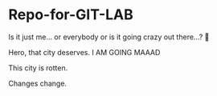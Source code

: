 # Repo-for-GIT-LAB

Is it just me... or everybody
or is it going crazy out there...?
🤡

Hero, that city deserves.
I AM GOING MAAAD

This city is rotten.

Changes change.

